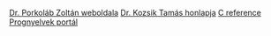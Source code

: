 
[Dr. Porkoláb Zoltán weboldala](https://gsd.web.elte.hu/imper/)
[Dr. Kozsik Tamás honlapja](http://kto.web.elte.hu/hu/oktatas/imp/)
[C reference](https://en.cppreference.com/w/c)
[Prognyelvek portál](http://nyelvek.inf.elte.hu/index.php)

